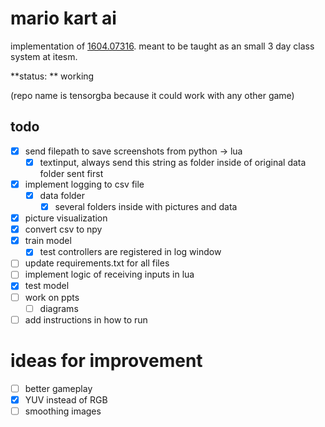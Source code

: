 # mario kart ai
implementation of [1604.07316](https://arxiv.org/abs/1604.07317). meant to be taught as an small 3 day class system at itesm.

**status: ** working

(repo name is tensorgba because it could work with any other game)

## todo
- [X] send filepath to save screenshots from python -> lua
    - [X] textinput, always send this string as folder inside of original data folder sent first
- [X] implement logging to csv file
    - [X] data folder
        - [X] several folders inside with pictures and data
- [X] picture visualization
- [X] convert csv to npy
- [X] train model
    - [X] test controllers are registered in log window
- [ ] update requirements.txt for all files
- [ ] implement logic of receiving inputs in lua
- [X] test model
- [ ] work on ppts
    -[ ] diagrams
- [ ] add instructions in how to run

# ideas for improvement
- [ ] better gameplay
- [X] YUV instead of RGB
- [ ] smoothing images
